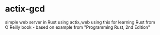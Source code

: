 # actix-gcd
simple web server in Rust using actix_web
using this for learning Rust from O'Reilly book - based on example from "Programming Rust, 2nd Edition"
